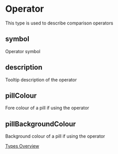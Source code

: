 # Operator
This type is used to describe comparison operators

## symbol
Operator symbol
## description
Tooltip description of the operator
## pillColour
Fore colour of a pill if using the operator
## pillBackgroundColour
Background colour of a pill if using the operator

[Types Overview](./Overview.md)